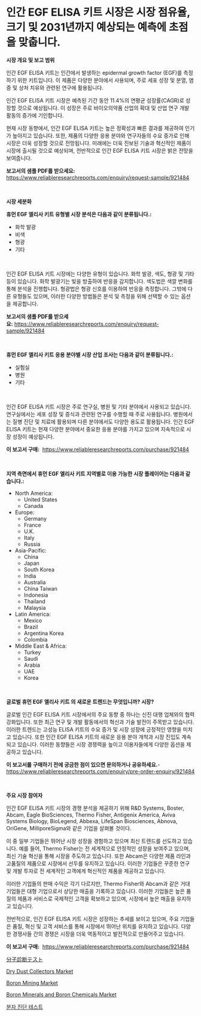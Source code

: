 <p><h1>인간 EGF ELISA 키트 시장은 시장 점유율, 크기 및 2031년까지 예상되는 예측에 초점을 맞춥니다.</h1></p><p><strong>시장 개요 및 보고 범위</strong></p>
<p><p>인간 EGF ELISA 키트는 인간에서 발생하는 epidermal growth factor (EGF)를 측정하기 위한 키트입니다. 이 제품은 다양한 분야에서 사용되며, 주로 세포 성장 및 분열, 염증 및 상처 치유와 관련된 연구에 활용됩니다.</p><p>인간 EGF ELISA 키트 시장은 예측된 기간 동안 11.4%의 연평균 성장률(CAGR)로 성장할 것으로 예상됩니다. 이 성장은 주로 바이오의약품 산업의 확대 및 산업 연구 개발 활동의 증가에 기인합니다.</p><p>현재 시장 동향에서, 인간 EGF ELISA 키트는 높은 정확성과 빠른 결과를 제공하여 인기가 높아지고 있습니다. 또한, 제품의 다양한 응용 분야와 연구자들의 수요 증가로 인해 시장은 더욱 성장할 것으로 전망됩니다. 미래에는 더욱 진보된 기술과 혁신적인 제품이 시장에 출시될 것으로 예상되며, 전반적으로 인간 EGF ELISA 키트 시장은 밝은 전망을 보여줍니다.</p></p>
<p><strong>보고서의 샘플 PDF를 받으세요:</strong> <a href="https://www.reliableresearchreports.com/enquiry/request-sample/921484">https://www.reliableresearchreports.com/enquiry/request-sample/921484</a></p>
<p>&nbsp;</p>
<p><strong>시장 세분화</strong></p>
<p><strong>휴먼 EGF 엘리사 키트 유형별 시장 분석은 다음과 같이 분류됩니다.:</strong></p>
<p><ul><li>화학 발광</li><li>비색</li><li>형광</li><li>기타</li></ul></p>
<p>&nbsp;</p>
<p><p>인간 EGF ELISA 키트 시장에는 다양한 유형이 있습니다. 화학 발광, 색도, 형광 및 기타 등이 있습니다. 화학 발광기는 빛을 방출하여 반응을 감지합니다. 색도법은 색깔 변화를 통해 분석을 진행합니다. 형광법은 형광 신호를 이용하여 반응을 측정합니다. 그밖에 다른 유형들도 있으며, 이러한 다양한 방법들은 분석 및 측정을 위해 선택할 수 있는 옵션을 제공합니다.</p></p>
<p><strong>보고서의 샘플 PDF를 받으세요:</strong>&nbsp;<a href="https://www.reliableresearchreports.com/enquiry/request-sample/921484">https://www.reliableresearchreports.com/enquiry/request-sample/921484</a></p>
<p>&nbsp;</p>
<p><strong> 휴먼 EGF 엘리사 키트 응용 분야별 시장 산업 조사는 다음과 같이 분류됩니다.:</strong></p>
<p><ul><li>실험실</li><li>병원</li><li>기타</li></ul></p>
<p>&nbsp;</p>
<p><p>인간 EGF ELISA 키트 시장은 주로 연구실, 병원 및 기타 분야에서 사용되고 있습니다. 연구실에서는 세포 성장 및 증식과 관련된 연구를 수행할 때 주로 사용됩니다. 병원에서는 질병 진단 및 치료에 활용되며 다른 분야에서도 다양한 용도로 활용됩니다. 인간 EGF ELISA 키트는 현재 다양한 분야에서 중요한 응용 분야를 가지고 있으며 지속적으로 시장 성장이 예상됩니다.</p></p>
<p><strong>이 보고서 구매:</strong>&nbsp; <a href="https://www.reliableresearchreports.com/purchase/921484">https://www.reliableresearchreports.com/purchase/921484</a></p>
<p>&nbsp;</p>
<p><strong>지역 측면에서 휴먼 EGF 엘리사 키트 지역별로 이용 가능한 시장 플레이어는 다음과 같습니다.:</strong></p>
<p><ul>
    <li>
        North America:
        <ul>
            <li>United States</li>
            <li>Canada</li>
        </ul>
    </li>
    <li>
        Europe:
        <ul>
            <li>Germany</li>
            <li>France</li>
            <li>U.K.</li>
            <li>Italy</li>
            <li>Russia</li>
        </ul>
    </li>
    <li>
        Asia-Pacific:
        <ul>
            <li>China</li>
            <li>Japan</li>
            <li>South Korea</li>
            <li>India</li>
            <li>Australia</li>
            <li>China Taiwan</li>
            <li>Indonesia</li>
            <li>Thailand</li>
            <li>Malaysia</li>
        </ul>
    </li>
    <li>
        Latin America:
        <ul>
            <li>Mexico</li>
            <li>Brazil</li>
            <li>Argentina Korea</li>
            <li>Colombia</li>
        </ul>
    </li>
    <li>
        Middle East & Africa:
        <ul>
            <li>Turkey</li>
            <li>Saudi</li>
            <li>Arabia</li>
            <li>UAE</li>
            <li>Korea</li>
        </ul>
    </li>
    </ul></p>
<p>&nbsp;</p>
<p><strong>글로벌 휴먼 EGF 엘리사 키트 의 새로운 트렌드는 무엇입니까? 시장?</strong></p>
<p><p>글로벌 인간 EGF ELISA 키트 시장에서의 주요 동향 중 하나는 신진 대행 업체와의 협력 강화입니다. 또한 최근 연구 및 개발 활동에서의 혁신과 기술 발전이 주목받고 있습니다. 이러한 트렌드는 고성능 ELISA 키트의 수요 증가 및 시장 성장에 긍정적인 영향을 미치고 있습니다. 또한 인간 EGF ELISA 키트의 새로운 응용 분야 개척과 시장 진입도 계속되고 있습니다. 이러한 동향들은 시장 경쟁력을 높이고 이용자들에게 다양한 옵션을 제공하고 있습니다.</p></p>
<p><strong>이 보고서를 구매하기 전에 궁금한 점이 있으면 문의하거나 공유하세요.</strong>- <a href="https://www.reliableresearchreports.com/enquiry/pre-order-enquiry/921484">https://www.reliableresearchreports.com/enquiry/pre-order-enquiry/921484</a></p>
<p>&nbsp;</p>
<p><strong>주요 시장 참여자</strong></p>
<p><p>인간 EGF ELISA 키트 시장의 경쟁 분석을 제공하기 위해 R&D Systems, Boster, Abcam, Eagle BioSciences, Thermo Fisher, Antigenix America, Aviva Systems Biology, BioLegend, Abbexa, LifeSpan Biosciences, Abnova, OriGene, MilliporeSigma와 같은 기업을 살펴볼 것이다. </p><p>이 중 일부 기업들은 뛰어난 시장 성장을 경험하고 있으며 최신 트렌드를 선도하고 있습니다. 예를 들어, Thermo Fisher는 전 세계적으로 안정적인 성장을 보여주고 있으며, 최신 기술 혁신을 통해 시장을 주도하고 있습니다. 또한 Abcam은 다양한 제품 라인과 고품질의 제품으로 시장에서 선두를 유지하고 있습니다. 이러한 기업들은 꾸준한 연구 및 개발 투자로 전 세계적인 고객에게 혁신적인 제품을 제공하고 있습니다.</p><p>이러한 기업들의 판매 수익은 각기 다르지만, Thermo Fisher와 Abcam과 같은 거대 기업들은 대형 기업으로서 상당한 매출을 기록하고 있습니다. 이러한 기업들은 높은 품질의 제품과 서비스로 국제적인 고객을 확보하고 있으며, 시장에서 높은 매출을 유지하고 있습니다.</p><p>전반적으로, 인간 EGF ELISA 키트 시장은 성장하는 추세를 보이고 있으며, 주요 기업들은 품질, 혁신 및 고객 서비스를 통해 시장에서 뛰어난 위치를 유지하고 있습니다. 다양한 경쟁사들 간의 경쟁은 시장을 더욱 역동적이고 발전적으로 만들어주고 있습니다.</p></p>
<p><strong>이 보고서 구매:</strong>&nbsp;&nbsp;<a href="https://www.reliableresearchreports.com/purchase/921484">https://www.reliableresearchreports.com/purchase/921484</a></p>
<p><p><a href="https://github.com/lababdou/Market-Research-Report-List-2/blob/main/7191198182190.md">分子診断テスト</a></p><p><a href="https://issuu.com/reportprime-2/docs/dry-dust-collectors-market-size-2030.pptx">Dry Dust Collectors Market</a></p><p><a href="https://github.com/abdelrhmankishk22/Market-Research-Report-List-3/blob/main/boron-mining-market.md">Boron Mining Market</a></p><p><a href="https://github.com/ChiragRp1/Market-Research-Report-List-3/blob/main/boron-minerals-and-boron-chemicals-market.md">Boron Minerals and Boron Chemicals Market</a></p><p><a href="https://github.com/laholand/Market-Research-Report-List-2/blob/main/3797645182185.md">분자 진단 테스트</a></p></p>
